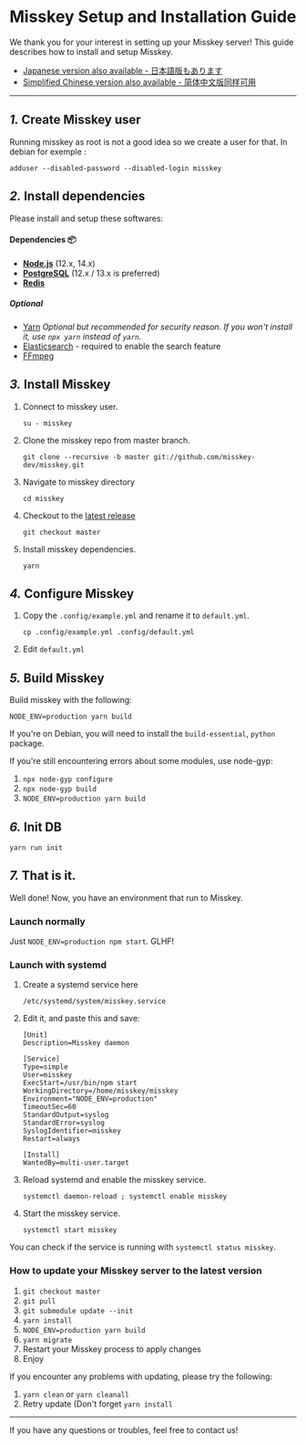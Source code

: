 Misskey Setup and Installation Guide
================================================================

We thank you for your interest in setting up your Misskey server!
This guide describes how to install and setup Misskey.

- [Japanese version also available - 日本語版もあります](./setup.ja.md)
- [Simplified Chinese version also available - 简体中文版同样可用](./setup.zh.md)

----------------------------------------------------------------

*1.* Create Misskey user
----------------------------------------------------------------
Running misskey as root is not a good idea so we create a user for that.
In debian for exemple :

```
adduser --disabled-password --disabled-login misskey
```

*2.* Install dependencies
----------------------------------------------------------------
Please install and setup these softwares:

#### Dependencies :package:
* **[Node.js](https://nodejs.org/en/)** (12.x, 14.x)
* **[PostgreSQL](https://www.postgresql.org/)** (12.x / 13.x is preferred)
* **[Redis](https://redis.io/)**

##### Optional
* [Yarn](https://yarnpkg.com/) *Optional but recommended for security reason. If you won't install it, use `npx yarn` instead of `yarn`.*
* [Elasticsearch](https://www.elastic.co/) - required to enable the search feature
* [FFmpeg](https://www.ffmpeg.org/)

*3.* Install Misskey
----------------------------------------------------------------
1. Connect to misskey user.

	`su - misskey`

2. Clone the misskey repo from master branch.

	`git clone --recursive -b master git://github.com/misskey-dev/misskey.git`

3. Navigate to misskey directory

	`cd misskey`

4. Checkout to the [latest release](https://github.com/misskey-dev/misskey/releases/latest)

	`git checkout master`

5. Install misskey dependencies.

	`yarn`

*4.* Configure Misskey
----------------------------------------------------------------
1. Copy the `.config/example.yml` and rename it to `default.yml`.

	`cp .config/example.yml .config/default.yml`

2. Edit `default.yml`

*5.* Build Misskey
----------------------------------------------------------------

Build misskey with the following:

`NODE_ENV=production yarn build`

If you're on Debian, you will need to install the `build-essential`, `python` package.

If you're still encountering errors about some modules, use node-gyp:

1. `npx node-gyp configure`
2. `npx node-gyp build`
3. `NODE_ENV=production yarn build`

*6.* Init DB
----------------------------------------------------------------
``` shell
yarn run init
```

*7.* That is it.
----------------------------------------------------------------
Well done! Now, you have an environment that run to Misskey.

### Launch normally
Just `NODE_ENV=production npm start`. GLHF!

### Launch with systemd

1. Create a systemd service here

	`/etc/systemd/system/misskey.service`

2. Edit it, and paste this and save:

	```
	[Unit]
	Description=Misskey daemon

	[Service]
	Type=simple
	User=misskey
	ExecStart=/usr/bin/npm start
	WorkingDirectory=/home/misskey/misskey
	Environment="NODE_ENV=production"
	TimeoutSec=60
	StandardOutput=syslog
	StandardError=syslog
	SyslogIdentifier=misskey
	Restart=always

	[Install]
	WantedBy=multi-user.target
	```

3. Reload systemd and enable the misskey service.

	`systemctl daemon-reload ; systemctl enable misskey`

4. Start the misskey service.

	`systemctl start misskey`

You can check if the service is running with `systemctl status misskey`.

### How to update your Misskey server to the latest version
1. `git checkout master`
2. `git pull`
3. `git submodule update --init`
4. `yarn install`
5. `NODE_ENV=production yarn build`
6. `yarn migrate`
7. Restart your Misskey process to apply changes
8. Enjoy

If you encounter any problems with updating, please try the following:
1. `yarn clean` or `yarn cleanall`
2. Retry update (Don't forget `yarn install`

----------------------------------------------------------------

If you have any questions or troubles, feel free to contact us!
